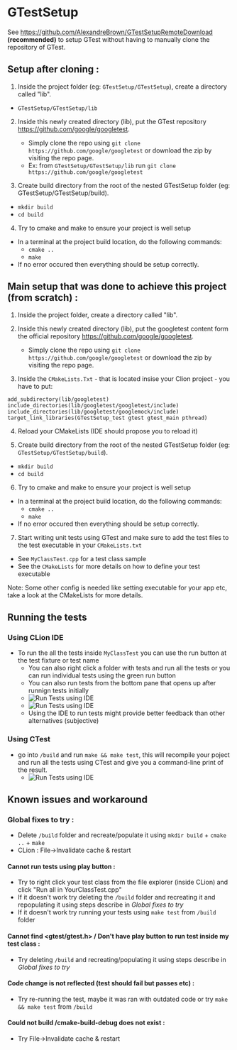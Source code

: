 # GTestSetup  
See https://github.com/AlexandreBrown/GTestSetupRemoteDownload **(recommended)** to setup GTest without having to manually clone the repository of GTest.
## Setup after cloning :
1. Inside the project folder (eg: `GTestSetup/GTestSetup`), create a directory called "lib". 
  - `GTestSetup/GTestSetup/lib`

2. Inside this newly created directory (lib), put the GTest repository https://github.com/google/googletest.
    - Simply clone the repo using `git clone https://github.com/google/googletest` or download the zip by visiting the repo page.  
    - Ex: from `GTestSetup/GTestSetup/lib` run `git clone https://github.com/google/googletest`
    
3. Create build directory from the root of the nested GTestSetup folder (eg: GTestSetup/GTestSetup/build).
  - `mkdir build`
  - `cd build`
4. Try to cmake and make to ensure your project is well setup
  - In a terminal at the project build location, do the following commands:
    - `cmake ..`
    - `make`
  - If no error occured then everything should be setup correctly.  

## Main setup that was done to achieve this project (from scratch) :  

1. Inside the project folder, create a directory called "lib".

2. Inside this newly created directory (lib), put the googletest content form the official repository https://github.com/google/googletest.
    - Simply clone the repo using `git clone https://github.com/google/googletest` or download the zip by visiting the repo page.

3. Inside the `CMakeLists.Txt` -  that is located insise your Clion project -
you have to put:
```
add_subdirectory(lib/googletest)
include_directories(lib/googletest/googletest/include)
include_directories(lib/googletest/googlemock/include)
target_link_libraries(GTestSetup_test gtest gtest_main pthread)
```  
4. Reload your CMakeLists (IDE should propose you to reload it)

5. Create build directory from the root of the nested GTestSetup folder (eg: `GTestSetup/GTestSetup/build`).
  - `mkdir build`
  - `cd build`

6. Try to cmake and make to ensure your project is well setup
  - In a terminal at the project build location, do the following commands:
    - `cmake ..`
    - `make`
  - If no error occured then everything should be setup correctly.

7. Start writing unit tests using GTest and make sure to add the test files to the test executable in your `CMakeLists.txt`
  - See `MyClassTest.cpp` for a test class sample  
  - See the `CMakeLists` for more details on how to define your test executable

Note: Some other config is needed like setting executable for your app etc, take a look at the CMakeLists for more details.
    
## Running the tests  
### Using CLion IDE
- To run the all the tests inside `MyClassTest` you can use the run button at the test fixture or test name  
  - You can also right click a folder with tests and run all the tests or you can run individual tests using the green run button  
  - You can also run tests from the bottom pane that opens up after runnign tests initially  
   -  ![Run Tests using IDE](https://camo.githubusercontent.com/f909220c3da451214c25555afed0b12dcf538f667ec6aba16661e0164ffe6046/68747470733a2f2f692e6962622e636f2f384d386d46434e2f53637265656e73686f742d66726f6d2d323032312d30312d32352d32332d33342d30362e706e67)
   -  ![Run Tests using IDE](https://i.ibb.co/X2TLqRw/Screenshot-from-2021-01-26-01-15-28.png)
  - Using the IDE to run tests might provide better feedback than other alternatives (subjective)  
      
### Using CTest  
- go into `/build` and run `make && make test`, this will recompile your poject and run all the tests using CTest and give you a command-line print of the result.
  -  ![Run Tests using IDE](https://i.ibb.co/XjWWgxY/Screenshot-from-2021-01-26-01-17-25.png)
  
## Known issues and workaround  
### Global fixes to try :
- Delete `/build` folder and recreate/populate it using `mkdir build` + `cmake ..` + `make`  
- CLion : File->Invalidate cache & restart
#### Cannot run tests using play button :
- Try to right click your test class from the file explorer (inside CLion) and click "Run all in YourClassTest.cpp"  
- If it doesn't work try deleting the `/build` folder and recreating it and repopulating it using steps describe in _Global fixes to try_  
- If it doesn't work try running your tests using `make test` from `/build` folder
#### Cannot find <gtest/gtest.h> / Don't have play button to run test inside my test class  :
- Try deleting `/build` and recreating/populating it using steps describe in _Global fixes to try_  
#### Code change is not reflected (test should fail but passes etc) : 
- Try re-running the test, maybe it was ran with outdated code or try `make && make test` from `/build`  
#### Could not build /cmake-build-debug does not exist :  
- Try File->Invalidate cache & restart
